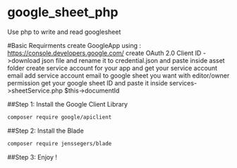 # google_sheet_php
Use php to write and read googlesheet

#Basic Requirments
create GoogleApp using : https://console.developers.google.com/
create OAuth 2.0 Client ID ->download json file and rename it to credential.json  and paste inside asset folder
create service account  for your app and get your service account email
add service account email to google sheet you want with editor/owner permission
get your google sheet ID and paste it inside services->sheetService.php $this->documentId



##Step 1: Install the Google Client Library
```bash
composer require google/apiclient
```

##Step 2: Install the Blade

```bash
composer require jenssegers/blade
```

##Step 3: Enjoy ! 